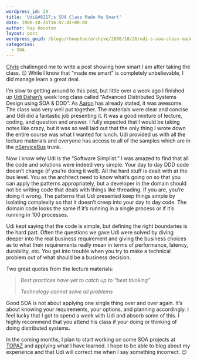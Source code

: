 ```yaml
---
wordpress_id: 29
title: 'Udi&#8217;s SOA Class Made Me Smart'
date: 2008-10-26T16:07:41+00:00
author: Ray Houston
layout: post
wordpress_guid: /blogs/rhouston/archive/2008/10/26/udi-s-soa-class-made-me-smart.aspx
categories:
  - SOA
---
```

[Chris](http://www.lostechies.com/blogs/chris_patterson) challenged me to write a post showing how smart I am after taking the class. 😉 While I know that &#8220;made me smart&#8221; is completely unbelievable, I did manage learn a great deal.

I&#8217;m slow to getting around to this post, but little over a week ago I finished up [Udi Dahan&#8217;s](http://www.udidahan.com/) week long class called &#8220;Advanced Distributed Systems Design using SOA & DDD&#8221;. As [Aaron](http://codebetter.com/blogs/aaron.jensen/archive/2008/10/19/udi-dahan-s-soa-bootcamp.aspx) has already stated, it was awesome. The class was very well put together. The materials were clear and concise and Udi did a fantastic job presenting it. It was a good mixture of lecture, coding, and question and answer. I fully expected that I would be taking notes like crazy, but it was so well laid out that the only thing I wrote down the entire course was what I wanted for lunch. Udi provided us with all the lecture materials and everyone has access to all of the samples which are in the [nServiceBus](http://www.nservicebus.com/) trunk.

Now I know why Udi is the &#8220;Software Simplist.&#8221; I was amazed to find that all the code and solutions were indeed very simple. Your day to day DDD code doesn&#8217;t change (if you&#8217;re doing it well). All the hard stuff is dealt with at the bus level. You as the architect need to know what&#8217;s going on so that you can apply the patterns appropriately, but a developer in the domain should not be writing code that deals with things like threading. If you are, you&#8217;re doing it wrong. The patterns that Udi presented keep things simple by isolating complexity so that it doesn&#8217;t creep into your day to day code. The domain code looks the same if it&#8217;s running in a single process or if it&#8217;s running in 100 processes.

Udi kept saying that the code is simple, but defining the right boundaries is the hard part. Often the questions we gave Udi were solved by diving deeper into the real business requirement and giving the business choices as to what their requirements really mean in terms of performance, latency, durability, etc. You get into trouble when you try to make a technical problem out of what should be a business decision.

Two great quotes from the lecture materials:

> _Best practices have yet to catch up to &#8220;best thinking&#8221;_
> 
> _Technology cannot solve all problems_

Good SOA is not about applying one single thing over and over again. It&#8217;s about knowing your requirements, your options, and planning accordingly. I feel lucky that I got to spend a week with Udi and absorb some of this. I highly recommend that you attend his class if your doing or thinking of doing distributed systems.

In the coming months, I plan to start working on some SOA projects at [TOPAZ](http://wwww.topazti.com) and applying what I have learned. I hope to be able to blog about my experience and that Udi will correct me when I say something incorrect. 😉